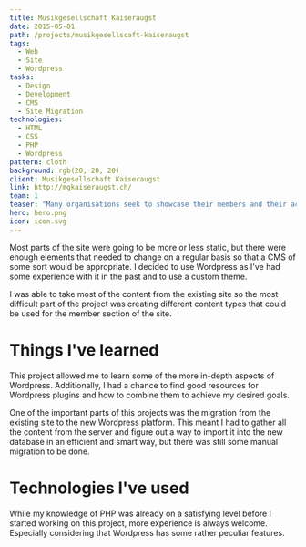 ```yaml
---
title: Musikgesellschaft Kaiseraugst
date: 2015-05-01
path: /projects/musikgesellscaft-kaiseraugst
tags:
  - Web
  - Site
  - Wordpress
tasks:
  - Design
  - Development
  - CMS
  - Site Migration
technologies:
  - HTML
  - CSS
  - PHP
  - Wordpress
pattern: cloth
background: rgb(20, 20, 20)
client: Musikgesellschaft Kaiseraugst
link: http://mgkaiseraugst.ch/
team: 1
teaser: "Many organisations seek to showcase their members and their achievements or handle administrative tasks through a website. So does the brass band of Kaiseraugst, which is why they approached me for the project."
hero: hero.png
icon: icon.svg
---
```


Most parts of the site were going to be more or less static, but there were enough elements that needed to change on a regular basis so that a CMS of some sort would be appropriate. I decided to use Wordpress as I've had some experience with it in the past and to use a custom theme.

I was able to take most of the content from the existing site so the most difficult part of the project was creating different content types that could be used for the member section of the site.

# Things I've learned

This project allowed me to learn some of the more in-depth aspects of Wordpress. Additionally, I had a chance to find good resources for Wordpress plugins and how to combine them to achieve my desired goals.

One of the important parts of this projects was the migration from the existing site to the new Wordpress platform. This meant I had to gather all the content from the server and figure out a way to import it into the new database in an efficient and smart way, but there was still some manual migration to be done.

# Technologies I've used

While my knowledge of PHP was already on a satisfying level before I started working on this project, more experience is always welcome. Especially considering that Wordpress has some rather peculiar features.
